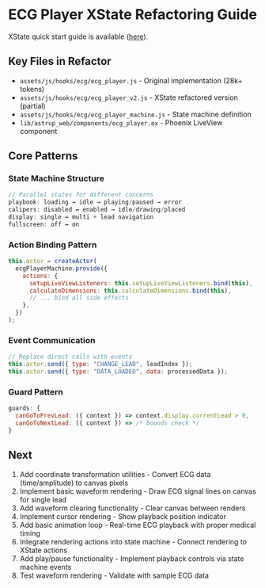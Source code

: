 # ECG Player XState Refactoring Guide

XState quick start guide is available ([here](https://stately.ai/docs/quick-start#create-an-actor-and-send-events)).

## Key Files in Refactor

- `assets/js/hooks/ecg/ecg_player.js` - Original implementation (28k+ tokens)
- `assets/js/hooks/ecg/ecg_player_v2.js` - XState refactored version (partial)
- `assets/js/hooks/ecg/ecg_player_machine.js` - State machine definition
- `lib/astrup_web/components/ecg_player.ex` - Phoenix LiveView component

## Core Patterns

### State Machine Structure

```javascript
// Parallel states for different concerns
playbook: loading → idle → playing/paused → error
calipers: disabled ↔ enabled → idle/drawing/placed
display: single ↔ multi + lead navigation
fullscreen: off ↔ on
```

### Action Binding Pattern

```javascript
this.actor = createActor(
  ecgPlayerMachine.provide({
    actions: {
      setupLiveViewListeners: this.setupLiveViewListeners.bind(this),
      calculateDimensions: this.calculateDimensions.bind(this),
      // ... bind all side effects
    },
  })
);
```

### Event Communication

```javascript
// Replace direct calls with events
this.actor.send({ type: "CHANGE_LEAD", leadIndex });
this.actor.send({ type: "DATA_LOADED", data: processedData });
```

### Guard Pattern

```javascript
guards: {
  canGoToPrevLead: ({ context }) => context.display.currentLead > 0,
  canGoToNextLead: ({ context }) => /* bounds check */
}
```

## Next

1. Add coordinate transformation utilities - Convert ECG data (time/amplitude) to canvas pixels
2. Implement basic waveform rendering - Draw ECG signal lines on canvas for single lead
3. Add waveform clearing functionality - Clear canvas between renders
4. Implement cursor rendering - Show playback position indicator
5. Add basic animation loop - Real-time ECG playback with proper medical timing
6. Integrate rendering actions into state machine - Connect rendering to XState actions
7. Add play/pause functionality - Implement playback controls via state machine events
8. Test waveform rendering - Validate with sample ECG data
